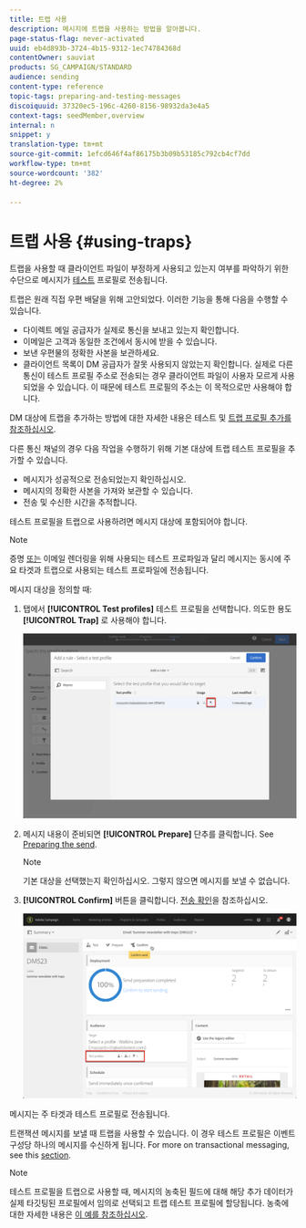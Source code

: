 ```yaml
---
title: 트랩 사용
description: 메시지에 트랩을 사용하는 방법을 알아봅니다.
page-status-flag: never-activated
uuid: eb4d893b-3724-4b15-9312-1ec74784368d
contentOwner: sauviat
products: SG_CAMPAIGN/STANDARD
audience: sending
content-type: reference
topic-tags: preparing-and-testing-messages
discoiquuid: 37320ec5-196c-4260-8156-98932da3e4a5
context-tags: seedMember,overview
internal: n
snippet: y
translation-type: tm+mt
source-git-commit: 1efcd646f4af86175b3b09b53185c792cb4cf7dd
workflow-type: tm+mt
source-wordcount: '382'
ht-degree: 2%

---
```



# 트랩 사용 {#using-traps}

트랩을 사용할 때 클라이언트 파일이 부정하게 사용되고 있는지 여부를 파악하기 위한 수단으로 메시지가 [테스트](../../audiences/using/managing-test-profiles.md) 프로필로 전송됩니다.

트랩은 원래 직접 우편 배달을 위해 고안되었다. 이러한 기능을 통해 다음을 수행할 수 있습니다.

* 다이렉트 메일 공급자가 실제로 통신을 보내고 있는지 확인합니다.
* 이메일은 고객과 동일한 조건에서 동시에 받을 수 있습니다.
* 보낸 우편물의 정확한 사본을 보관하세요.
* 클라이언트 목록이 DM 공급자가 잘못 사용되지 않았는지 확인합니다. 실제로 다른 통신이 테스트 프로필 주소로 전송되는 경우 클라이언트 파일이 사용자 모르게 사용되었을 수 있습니다. 이 때문에 테스트 프로필의 주소는 이 목적으로만 사용해야 합니다.

DM 대상에 트랩을 추가하는 방법에 대한 자세한 내용은 테스트 및 [트랩 프로필 추가를 참조하십시오](../../channels/using/defining-the-direct-mail-audience.md#adding-test-and-trap-profiles).

다른 통신 채널의 경우 다음 작업을 수행하기 위해 기본 대상에 트랩 테스트 프로필을 추가할 수 있습니다.

* 메시지가 성공적으로 전송되었는지 확인하십시오.
* 메시지의 정확한 사본을 가져와 보관할 수 있습니다.
* 전송 및 수신한 시간을 추적합니다.

테스트 프로필을 트랩으로 사용하려면 메시지 대상에 포함되어야 합니다.

>[!NOTE]
>
>증명 [또는](../../sending/using/sending-proofs.md) 이메일 렌더링을 [](../../sending/using/email-rendering.md)위해 사용되는 테스트 프로파일과 달리 메시지는 동시에 주요 타겟과 트랩으로 사용되는 테스트 프로파일에 전송됩니다.

메시지 대상을 정의할 때:

1. 탭에서 **[!UICONTROL Test profiles]** 테스트 프로필을 선택합니다. 의도한 용도 **[!UICONTROL Trap]** 로 사용해야 합니다.

   ![](assets/trap_select.png)

1. 메시지 내용이 준비되면 **[!UICONTROL Prepare]** 단추를 클릭합니다. See [Preparing the send](../../sending/using/preparing-the-send.md).
   >[!NOTE]
   >
   >기본 대상을 선택했는지 확인하십시오. 그렇지 않으면 메시지를 보낼 수 없습니다.

1. **[!UICONTROL Confirm]** 버튼을 클릭합니다. [전송 확인](../../sending/using/confirming-the-send.md)을 참조하십시오.

   ![](assets/trap_confirm.png)

메시지는 주 타겟과 테스트 프로필로 전송됩니다.

트랜잭션 메시지를 보낼 때 트랩을 사용할 수 있습니다. 이 경우 테스트 프로필은 이벤트 구성당 하나의 메시지를 수신하게 됩니다. For more on transactional messaging, see this [section](../../channels/using/getting-started-with-transactional-msg.md).

>[!NOTE]
>
>테스트 프로필을 트랩으로 사용할 때, 메시지의 농축된 필드에 대해 해당 추가 데이터가 실제 타깃팅된 프로필에서 임의로 선택되고 트랩 테스트 프로필에 할당됩니다. 농축에 대한 자세한 내용은 [이 예를 참조하십시오](../../automating/using/enrichment.md#example--enriching-profile-data-with-data-contained-in-a-file).
